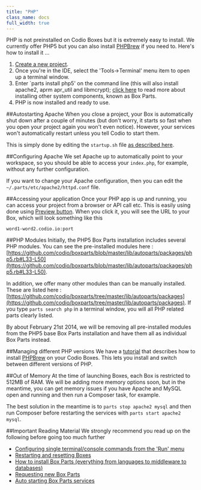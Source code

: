 ```yaml
---
title: "PHP"
class_name: docs
full_width: true
---
```


PHP is not preinstalled on Codio Boxes but it is extremely easy to install. We currently offer PHP5 but you can also install [PHPBrew](/docs/boxes/specifics/php-brew) if you need to. Here's how to install it ...

1. [Create a new project](/docs/console/creating).
1. Once you're in the IDE, select the 'Tools->Terminal' menu item to open up a terminal window.
1. Enter `parts install php5' on the command line (this will also install apache2, aprm apr_util and libmcrypt); [click here](/docs/boxes/box-parts) to read more about installing other system components, known as Box Parts.
1. PHP is now installed and ready to use.

##Autostarting Apache
When you close a project, your Box is automatically shut down after a couple of minutes (but don't worry, it starts so fast when you open your project again you won't even notice). However, your services won't automatically restart unless you tell Codio to start them.

This is simply done by editing the `startup.sh` file [as described here](/docs/boxes/startup).

##Configuring Apache
We set Apache up to automatically point to your workspace, so you should be able to access your `index.php`, for example, without any further configuration.

If you want to change your Apache configuration, then you can edit the `~/.parts/etc/apache2/httpd.conf` file.

##Accessing your application
Once your PHP app is up and running, you can access your project from a browser or API call etc. This is easily using done using [Preview button](/docs/ide/inline-preview). When you click it, you will see the URL to your Box, which will look something like this 

`word1-word2.codio.io:port`


##PHP Modules
Initially, the PHP5 Box Parts installation includes several PHP modules. You can see the pre-installed modules here : [https://github.com/codio/boxparts/blob/master/lib/autoparts/packages/php5.rb#L33-L50](https://github.com/codio/boxparts/blob/master/lib/autoparts/packages/php5.rb#L33-L50).

In addition, we offer many other modules than can be manually installed. These are listed here : [https://github.com/codio/boxparts/tree/master/lib/autoparts/packages](https://github.com/codio/boxparts/tree/master/lib/autoparts/packages). If you type `parts search php` in a terminal window, you will all PHP related parts clearly listed.

By about February 21st 2014, we will be removing all pre-installed modules from the PHP5 base Box Parts installation and have them all as individual Box Parts instead.

##Managing different PHP versions
We have a [tutorial](/docs/boxes/specifics/php-brew) that describes how to install [PHPBrew](https://github.com/c9s/phpbrew) on your Codio Boxes. This lets you install and switch between different versions of PHP.

##Out of Memory
At the time of launching Boxes, each Box is restricted to 512MB of RAM. We will be adding more memory options soon, but in the meantime, you can get memory issues if you have Apache and MySQL open and running and then run a Composer task, for example.

The best solution in the meantime is to `parts stop apache2 mysql` and then run Composer before restarting the services with `parts start apache2 mysql`.

##Important Reading Material
We strongly recommend you read up on the following before going too much further

- [Configuring single terminal/console commands from the 'Run' menu](/docs/boxes/run)
- [Restarting and resetting Boxes](/docs/boxes/restart-reset)
- [How to install Box Parts (everything from languages to middleware to databases)](/docs/boxes/box-parts)
- [Requesting new Box Parts](/docs/boxes/request-language)
- [Auto starting Box Parts services](/docs/boxes/startup)

